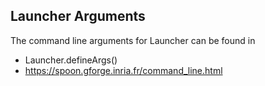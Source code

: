 ## Launcher Arguments
The command line arguments for Launcher can be found in
* Launcher.defineArgs()
* https://spoon.gforge.inria.fr/command_line.html

